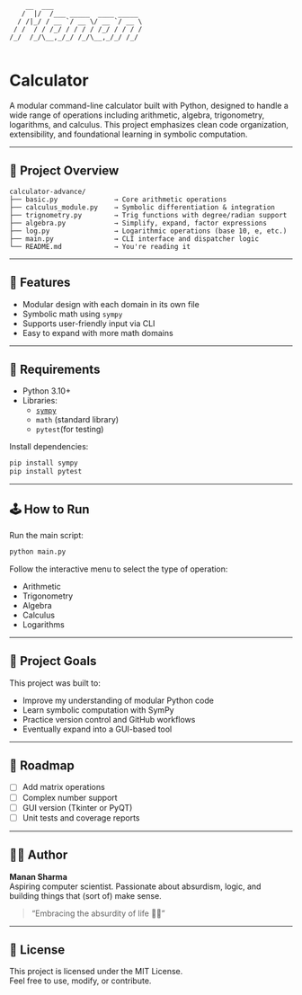 ```
    __  ___                      
   /  |/  /___ _____  ____ _____ 
  / /|_/ / __ `/ __ \/ __ `/ __ \
 / /  / / /_/ / / / / /_/ / / / /
/_/  /_/\__,_/_/ /_/\__,_/_/ /_/ 
                                
```

# Calculator

A modular command-line calculator built with Python, designed to handle a wide range of operations including arithmetic, algebra, trigonometry, logarithms, and calculus. This project emphasizes clean code organization, extensibility, and foundational learning in symbolic computation.

---

## 📁 Project Overview

```
calculator-advance/
├── basic.py              → Core arithmetic operations
├── calculus_module.py    → Symbolic differentiation & integration
├── trignometry.py        → Trig functions with degree/radian support
├── algebra.py            → Simplify, expand, factor expressions
├── log.py                → Logarithmic operations (base 10, e, etc.)
├── main.py               → CLI interface and dispatcher logic
└── README.md             → You're reading it
```

---

## 🚀 Features

- Modular design with each domain in its own file
- Symbolic math using `sympy`
- Supports user-friendly input via CLI
- Easy to expand with more math domains

---

## 🔧 Requirements

- Python 3.10+
- Libraries:
  - [`sympy`](https://pypi.org/project/sympy/)
  - `math` (standard library)
  - `pytest`(for testing)

Install dependencies:

```bash
pip install sympy
pip install pytest
```

---

## 🕹️ How to Run

Run the main script:

```bash
python main.py
```

Follow the interactive menu to select the type of operation:
- Arithmetic
- Trigonometry
- Algebra
- Calculus
- Logarithms

---

## 🎯 Project Goals

This project was built to:
- Improve my understanding of modular Python code
- Learn symbolic computation with SymPy
- Practice version control and GitHub workflows
- Eventually expand into a GUI-based tool

---

## 📌 Roadmap

- [ ] Add matrix operations  
- [ ] Complex number support  
- [ ] GUI version (Tkinter or PyQT)  
- [ ] Unit tests and coverage reports  

---

## 👨‍💻 Author

**Manan Sharma**  
Aspiring computer scientist. Passionate about absurdism, logic, and building things that (sort of) make sense.

> “Embracing the absurdity of life 🌌✨”

---

## 🪪 License

This project is licensed under the MIT License.  
Feel free to use, modify, or contribute.
